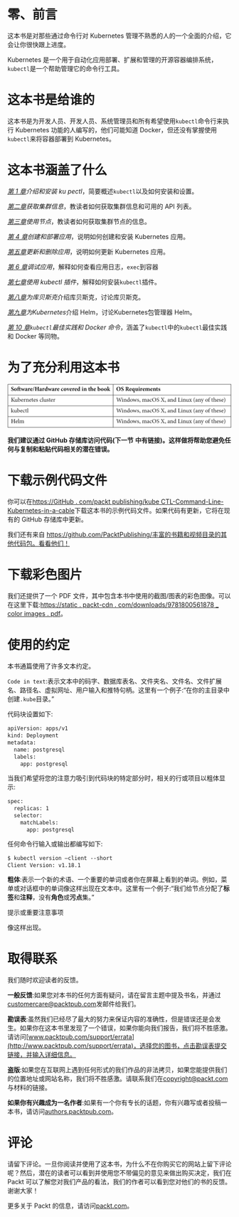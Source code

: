 # 零、前言

这本书是对那些通过命令行对 Kubernetes 管理不熟悉的人的一个全面的介绍，它会让你很快跟上进度。

Kubernetes 是一个用于自动化应用部署、扩展和管理的开源容器编排系统，`kubectl`是一个帮助管理它的命令行工具。

# 这本书是给谁的

这本书是为开发人员、开发人员、系统管理员和所有希望使用`kubectl`命令行来执行 Kubernetes 功能的人编写的，他们可能知道 Docker，但还没有掌握使用`kubectl`来将容器部署到 Kubernetes。

# 这本书涵盖了什么

[*第 1 章*](01.html#_idTextAnchor016)*介绍和安装 ku pectl*，简要概述`kubectl`以及如何安装和设置。

[*第二章*](02.html#_idTextAnchor033)*获取集群信息*，教读者如何获取集群信息和可用的 API 列表。

[*第三章*](03.html#_idTextAnchor039)*使用节点*，教读者如何获取集群节点的信息。

[*第 4 章*](04.html#_idTextAnchor049)*创建和部署应用*，说明如何创建和安装 Kubernetes 应用。

[*第五章*](05.html#_idTextAnchor055)*更新和删除应用*，说明如何更新 Kubernetes 应用。

[*第 6 章*](06.html#_idTextAnchor064)*调试应用*，解释如何查看应用日志，`exec`到容器

[*第七章*](07.html#_idTextAnchor070)*使用 kubectl 插件*，解释如何安装`kubectl`插件。

[*第八章*](08.html#_idTextAnchor076)*为库贝斯克*介绍库贝斯克，讨论库贝斯克。

[*第九章*](09.html#_idTextAnchor081)*为Kubernetes*介绍 Helm，讨论Kubernetes包管理器 Helm。

[*第 10 章*](10.html#_idTextAnchor096)*`kubectl`最佳实践和 Docker 命令*，涵盖了`kubectl`中的`kubectl`最佳实践和 Docker 等同物。

# 为了充分利用这本书

![Table_16411](img/B16411_Preface_Table1.jpg)

**我们建议通过 GitHub 存储库访问代码(下一节** **中有链接)。这样做将帮助您避免任何与复制和粘贴代码相关的潜在错误。**

# 下载示例代码文件

你可以在[https://GitHub . com/packt publishing/kube CTL-Command-Line-Kubernetes-in-a-cable](https://github.com/PacktPublishing/kubectl-Command-Line-Kubernetes-in-a-Nutshell)下载这本书的示例代码文件。如果代码有更新，它将在现有的 GitHub 存储库中更新。

我们还有来自 https://github.com/PacktPublishing/丰富的书籍和视频目录的其他代码包。看看他们！

# 下载彩色图片

我们还提供了一个 PDF 文件，其中包含本书中使用的截图/图表的彩色图像。可以在这里下载:[https://static . packt-cdn . com/downloads/9781800561878 _ color images . pdf](https://static.packt-cdn.com/downloads/9781800561878_ColorImages.pdf)。

# 使用的约定

本书通篇使用了许多文本约定。

`Code in text`:表示文本中的码字、数据库表名、文件夹名、文件名、文件扩展名、路径名、虚拟网址、用户输入和推特句柄。这里有一个例子:“在你的主目录中创建`.kube`目录。”

代码块设置如下:

```
apiVersion: apps/v1
kind: Deployment
metadata:
  name: postgresql
  labels:
    app: postgresql
```

当我们希望将您的注意力吸引到代码块的特定部分时，相关的行或项目以粗体显示:

```
spec:
  replicas: 1
  selector:
    matchLabels:
      app: postgresql
```

任何命令行输入或输出都编写如下:

```
$ kubectl version –client --short
Client Version: v1.18.1
```

**粗体**:表示一个新的术语、一个重要的单词或者你在屏幕上看到的单词。例如，菜单或对话框中的单词像这样出现在文本中。这里有一个例子:“我们给节点分配了**标签**和**注释**，没有**角色**或**污点**集。”

提示或重要注意事项

像这样出现。

# 取得联系

我们随时欢迎读者的反馈。

**一般反馈**:如果您对本书的任何方面有疑问，请在留言主题中提及书名，并通过[customercare@packtpub.com](mailto:customercare@packtpub.com)发邮件给我们。

**勘误表**:虽然我们已经尽了最大的努力来保证内容的准确性，但是错误还是会发生。如果你在这本书里发现了一个错误，如果你能向我们报告，我们将不胜感激。请访问[www.packtpub.com/support/errata](http://www.packtpub.com/support/errata)，选择您的图书，点击勘误表提交链接，并输入详细信息。

**盗版**:如果您在互联网上遇到任何形式的我们作品的非法拷贝，如果您能提供我们的位置地址或网站名称，我们将不胜感激。请联系我们在[copyright@packt.com](mailto:copyright@packt.com)与材料的链接。

**如果你有兴趣成为一名作者**:如果有一个你有专长的话题，你有兴趣写或者投稿一本书，请访问[authors.packtpub.com](http://authors.packtpub.com)。

# 评论

请留下评论。一旦你阅读并使用了这本书，为什么不在你购买它的网站上留下评论呢？然后，潜在的读者可以看到并使用您不带偏见的意见来做出购买决定，我们在 Packt 可以了解您对我们产品的看法，我们的作者可以看到您对他们的书的反馈。谢谢大家！

更多关于 Packt 的信息，请访问[packt.com](http://packt.com)。